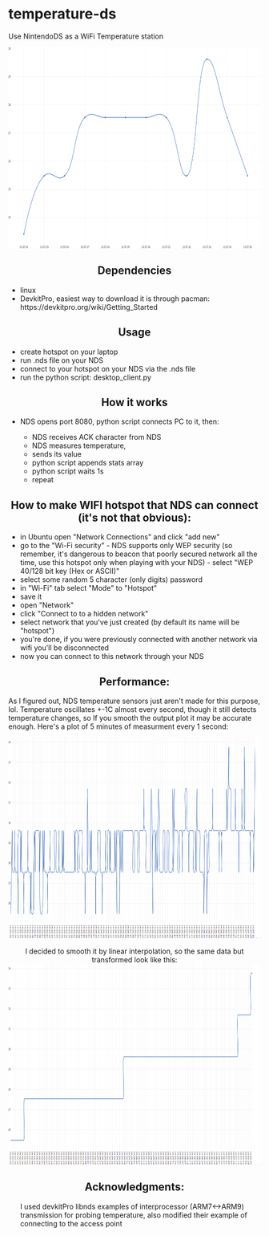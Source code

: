 # temperature-ds
Use NintendoDS as a WiFi Temperature station

<p align="center">
<img src="https://raw.githubusercontent.com/dbeef/temperature-ds/master/readme/plot_small.png" alt="12 sec transmission"
 width="650" height="400">

<h2 align="center">Dependencies</h2>
<ul>
 <li>linux</li>
<li>DevkitPro, easiest way to download it is through pacman: https://devkitpro.org/wiki/Getting_Started</li>
</ul>

<h2 align="center">Usage</h2>

<ul>
 
 <li> create hotspot on your laptop </li>
 <li> run .nds file on your NDS </li>
 <li> connect to your hotspot on your NDS via the .nds file </li>
 <li> run the python script: desktop_client.py </li> 
 
</ul>

<h2 align="center">How it works</h2>

<ul>
<li>NDS opens port 8080, python script connects PC to it, then:</li>
  <ul>
    <li> NDS receives ACK character from NDS</li>  
    <li> NDS measures temperature,</li>  
    <li> sends its value </li>
    <li> python script appends stats array </li>
    <li> python script waits 1s </li>
    <li> repeat</li>  
    </ul>
</ul>

<h2 align="center">How to make WIFI hotspot that NDS can connect (it's not that obvious):</h2>

<ul>
<li>in Ubuntu open "Network Connections" and click "add new"</li>
<li>go to the "Wi-Fi security" - NDS supports only WEP security (so remember, it's dangerous to beacon that poorly secured network all the time, use this hotspot only when playing with your NDS) - select "WEP 40/128 bit key (Hex or ASCII)" </li>
 <li> select some random 5 character (only digits) password </li>
 <li> in "Wi-Fi" tab select "Mode" to "Hotspot" </li>
 <li> save it </li>
 <li> open "Network" </li>
 <li> click "Connect to to a hidden network" </li>
 <li> select network that you've just created (by default its name will be "hotspot")
 <li> you're done, if you were previously connected with another network via wifi you'll be disconnected</li>
 <li> now you can connect to this network through your NDS </li>
</ul>

<h2 align="center">Performance:</h2>
<p> As I figured out, NDS temperature sensors just aren't made for this purpose, lol. Temperature oscillates +-1C almost every second, though it still detects temperature changes, so If you smooth the output plot it may be accurate enough. Here's a plot of 5 minutes of measurment every 1 second:</p>


<p align="center">
<img src="https://raw.githubusercontent.com/dbeef/temperature-ds/master/readme/plot_big.png" alt="Efficiency"
 width="650" height="400">

<p align="center"> I decided to smooth it by linear interpolation, so the same data but transformed look like this:
<img src="https://raw.githubusercontent.com/dbeef/temperature-ds/master/readme/plot_interpolation.png" alt="Efficiency"
 width="650" height="400">

<h2 align="center">Acknowledgments:</h2>
<ul> I used devkitPro libnds examples of interprocessor (ARM7<->ARM9) transmission for probing temperature, also modified their example of connecting to the access point  </ul>

